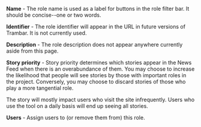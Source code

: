 **Name** - The role name is used as a label for buttons in the role filter bar.
It should be concise--one or two words.

**Identifier** - The role identifier will appear in the URL in future versions
of Trambar. It is not currently used.

**Description** - The role description does not appear anywhere currently aside
from this page.

**Story priority** - Story priority determines which stories appear in the News
Feed when there is an overabundance of them. You may choose to increase the
likelihood that people will see stories by those with important roles in the
project. Conversely, you may choose to discard stories of those who play a
more tangential role.

The story will mostly impact users who visit the site infrequently. Users who
use the tool on a daily basis will end up seeing all stories.

**Users** - Assign users to (or remove them from) this role.

